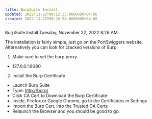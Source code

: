 ```yaml
---
title: BurpSuite Install
updated: 2022-11-22T09:12:35.0000000+04:00
created: 2022-11-22T08:26:58.0000000+04:00
---
```


BurpSuite Install
Tuesday, November 22, 2022
8:26 AM

The installation is fairly simple, just go on the PortSwiggers website. Alternatively you can look for cracked versions of Burp.

1.  Make sure to set the burp proxy
- 127.0.0.1:8080
2.  Install the Burp Certificate
- Launch Burp Suite
- Type: <http://burp/>
- Click CA Cert to Download the Burp Certificate
- Inside, Firefox or Google Chrome, go to the Certificates in Settings
- Import the Burp Cert, into the Trusted CA Certs
- Relaunch the Browser and you should be good to go.

